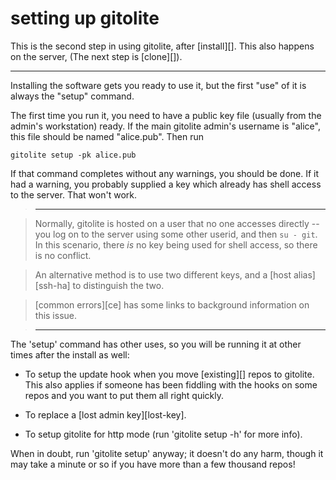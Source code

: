 # setting up gitolite

This is the second step in using gitolite, after [install][].  This also
happens on the server,  (The next step is [clone][]).

----

Installing the software gets you ready to use it, but the first "use" of it is
always the "setup" command.

The first time you run it, you need to have a public key file (usually from
the admin's workstation) ready.  If the main gitolite admin's username is
"alice", this file should be named "alice.pub".  Then run

    gitolite setup -pk alice.pub

If that command completes without any warnings, you should be done.  If it had
a warning, you probably supplied a key which already has shell access to the
server.  That won't work.

>   ----

>   Normally, gitolite is hosted on a user that no one accesses directly --
>   you log on to the server using some other userid, and then `su - git`.  In
>   this scenario, there *is* no key being used for shell access, so there is
>   no conflict.

>   An alternative method is to use two different keys, and a [host
>   alias][ssh-ha] to distinguish the two.

>   [common errors][ce] has some links to background information on this
>   issue.

>   ----

The 'setup' command has other uses, so you will be running it at other times
after the install as well:

  * To setup the update hook when you move [existing][] repos to gitolite.
    This also applies if someone has been fiddling with the hooks on some
    repos and you want to put them all right quickly.

  * To replace a [lost admin key][lost-key].

  * To setup gitolite for http mode (run 'gitolite setup -h' for more info).

When in doubt, run 'gitolite setup' anyway; it doesn't do any harm, though it
may take a minute or so if you have more than a few thousand repos!

